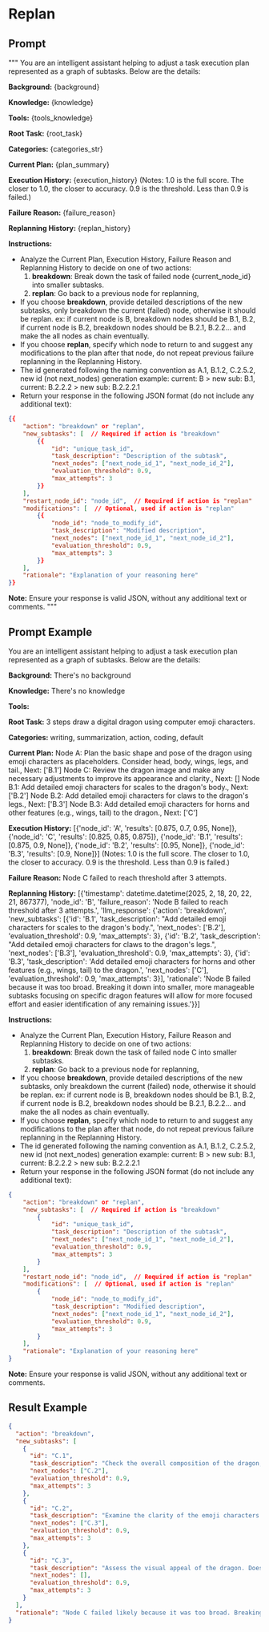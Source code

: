# Replan

## Prompt

"""
You are an intelligent assistant helping to adjust a task execution plan represented as a graph of subtasks. Below are the details:

**Background:**
{background}

**Knowledge:**
{knowledge}

**Tools:**
{tools_knowledge}

**Root Task:**
{root_task}

**Categories:**
{categories_str}

**Current Plan:**
{plan_summary}

**Execution History:**
{execution_history}
(Notes: 1.0 is the full score. The closer to 1.0, the closer to accuracy. 0.9 is the threshold. Less than 0.9 is failed.)

**Failure Reason:**
{failure_reason}

**Replanning History:**
{replan_history}

**Instructions:**
- Analyze the Current Plan, Execution History, Failure Reason and Replanning History to decide on one of two actions:
    1. **breakdown**: Break down the task of failed node {current_node_id} into smaller subtasks.
    2. **replan**: Go back to a previous node for replanning, 
- If you choose **breakdown**, provide detailed descriptions of the new subtasks, only breakdown the current (failed) node, otherwise it should be replan. ex: if current node is B, breakdown nodes should be B.1, B.2, if current node is B.2, breakdown nodes should be B.2.1, B.2.2... and make the all nodes as chain eventually.
- If you choose **replan**, specify which node to return to and suggest any modifications to the plan after that node, do not repeat previous failure replanning in the Replanning History.
- The id generated following the naming convention as A.1, B.1.2, C.2.5.2, new id (not next_nodes) generation example: current: B > new sub: B.1, current: B.2.2.2 > new sub: B.2.2.2.1
- Return your response in the following JSON format (do not include any additional text):

```json
{{
    "action": "breakdown" or "replan",
    "new_subtasks": [  // Required if action is "breakdown"
        {{
            "id": "unique_task_id",
            "task_description": "Description of the subtask",
            "next_nodes": ["next_node_id_1", "next_node_id_2"],
            "evaluation_threshold": 0.9,
            "max_attempts": 3
        }}
    ],
    "restart_node_id": "node_id",  // Required if action is "replan"
    "modifications": [  // Optional, used if action is "replan"
        {{
            "node_id": "node_to_modify_id",
            "task_description": "Modified description",
            "next_nodes": ["next_node_id_1", "next_node_id_2"],
            "evaluation_threshold": 0.9,
            "max_attempts": 3
        }}
    ],
    "rationale": "Explanation of your reasoning here"
}}
```

**Note:** Ensure your response is valid JSON, without any additional text or comments.
"""


## Prompt Example

You are an intelligent assistant helping to adjust a task execution plan represented as a graph of subtasks. Below are the details:

**Background:**
There's no background

**Knowledge:**
There's no knowledge

**Tools:**


**Root Task:**
3 steps draw a digital dragon using computer emoji characters.

**Categories:**
writing, summarization, action, coding, default

**Current Plan:**
Node A: Plan the basic shape and pose of the dragon using emoji characters as placeholders.  Consider head, body, wings, legs, and tail., Next: ['B.1']
Node C: Review the dragon image and make any necessary adjustments to improve its appearance and clarity., Next: []
Node B.1: Add detailed emoji characters for scales to the dragon's body., Next: ['B.2']
Node B.2: Add detailed emoji characters for claws to the dragon's legs., Next: ['B.3']
Node B.3: Add detailed emoji characters for horns and other features (e.g., wings, tail) to the dragon., Next: ['C']


**Execution History:**
[{'node_id': 'A', 'results': [0.875, 0.7, 0.95, None]}, {'node_id': 'C', 'results': [0.825, 0.85, 0.875]}, {'node_id': 'B.1', 'results': [0.875, 0.9, None]}, {'node_id': 'B.2', 'results': [0.95, None]}, {'node_id': 'B.3', 'results': [0.9, None]}]
(Notes: 1.0 is the full score. The closer to 1.0, the closer to accuracy. 0.9 is the threshold. Less than 0.9 is failed.)

**Failure Reason:**
Node C failed to reach threshold after 3 attempts.

**Replanning History:**
[{'timestamp': datetime.datetime(2025, 2, 18, 20, 22, 21, 867377), 'node_id': 'B', 'failure_reason': 'Node B failed to reach threshold after 3 attempts.', 'llm_response': {'action': 'breakdown', 'new_subtasks': [{'id': 'B.1', 'task_description': "Add detailed emoji characters for scales to the dragon's body.", 'next_nodes': ['B.2'], 'evaluation_threshold': 0.9, 'max_attempts': 3}, {'id': 'B.2', 'task_description': "Add detailed emoji characters for claws to the dragon's legs.", 'next_nodes': ['B.3'], 'evaluation_threshold': 0.9, 'max_attempts': 3}, {'id': 'B.3', 'task_description': 'Add detailed emoji characters for horns and other features (e.g., wings, tail) to the dragon.', 'next_nodes': ['C'], 'evaluation_threshold': 0.9, 'max_attempts': 3}], 'rationale': 'Node B failed because it was too broad.  Breaking it down into smaller, more manageable subtasks focusing on specific dragon features will allow for more focused effort and easier identification of any remaining issues.'}}]

**Instructions:**
- Analyze the Current Plan, Execution History, Failure Reason and Replanning History to decide on one of two actions:
    1. **breakdown**: Break down the task of failed node C into smaller subtasks.
    2. **replan**: Go back to a previous node for replanning, 
- If you choose **breakdown**, provide detailed descriptions of the new subtasks, only breakdown the current (failed) node, otherwise it should be replan. ex: if current node is B, breakdown nodes should be B.1, B.2, if current node is B.2, breakdown nodes should be B.2.1, B.2.2... and make the all nodes as chain eventually.
- If you choose **replan**, specify which node to return to and suggest any modifications to the plan after that node, do not repeat previous failure replanning in the Replanning History.
- The id generated following the naming convention as A.1, B.1.2, C.2.5.2, new id (not next_nodes) generation example: current: B > new sub: B.1, current: B.2.2.2 > new sub: B.2.2.2.1
- Return your response in the following JSON format (do not include any additional text):

```json
{
    "action": "breakdown" or "replan",
    "new_subtasks": [  // Required if action is "breakdown"
        {
            "id": "unique_task_id",
            "task_description": "Description of the subtask",
            "next_nodes": ["next_node_id_1", "next_node_id_2"],
            "evaluation_threshold": 0.9,
            "max_attempts": 3
        }
    ],
    "restart_node_id": "node_id",  // Required if action is "replan"
    "modifications": [  // Optional, used if action is "replan"
        {
            "node_id": "node_to_modify_id",
            "task_description": "Modified description",
            "next_nodes": ["next_node_id_1", "next_node_id_2"],
            "evaluation_threshold": 0.9,
            "max_attempts": 3
        }
    ],
    "rationale": "Explanation of your reasoning here"
}
```

**Note:** Ensure your response is valid JSON, without any additional text or comments.


## Result Example

```json
{
  "action": "breakdown",
  "new_subtasks": [
    {
      "id": "C.1",
      "task_description": "Check the overall composition of the dragon; ensure the head, body, wings, legs, and tail are properly proportioned and positioned.",
      "next_nodes": ["C.2"],
      "evaluation_threshold": 0.9,
      "max_attempts": 3
    },
    {
      "id": "C.2",
      "task_description": "Examine the clarity of the emoji characters used. Are they easily identifiable and do they blend well together?",
      "next_nodes": ["C.3"],
      "evaluation_threshold": 0.9,
      "max_attempts": 3
    },
    {
      "id": "C.3",
      "task_description": "Assess the visual appeal of the dragon. Does it look like a cohesive and aesthetically pleasing image?",
      "next_nodes": [],
      "evaluation_threshold": 0.9,
      "max_attempts": 3
    }
  ],
  "rationale": "Node C failed likely because it was too broad. Breaking it down into smaller, more specific review tasks (composition, clarity, and overall appeal) will allow for more focused feedback and iterative improvements."
}
```
